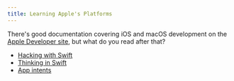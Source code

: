 ```yaml
---
title: Learning Apple's Platforms
---
```


There's good documentation covering iOS and macOS development on the [Apple
Developer site](https://developer.apple.com), but what do you read after that?

- [Hacking with Swift](https://www.hackingwithswift.com)
- [Thinking in Swift](https://www.objc.io/books/thinking-in-swiftui/)
- [App intents](https://developer.apple.com/documentation/appintents/providing-your-app-s-capabilities-to-system-services)
